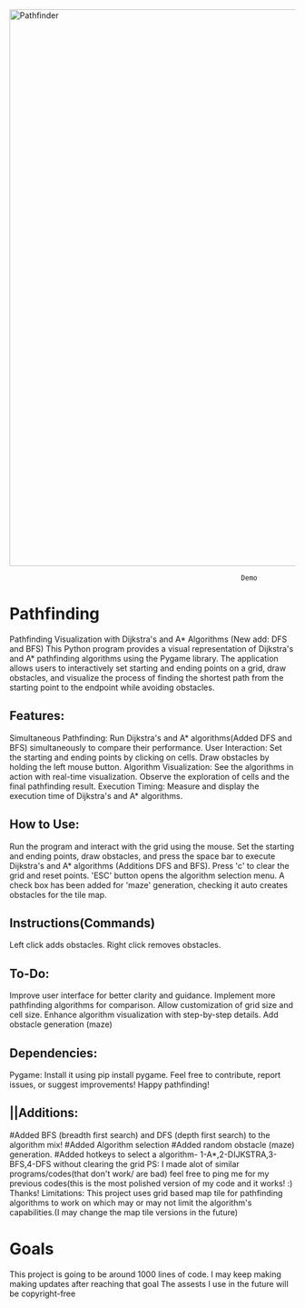   <img width="980" alt="Pathfinder" src="https://github.com/Jitanshu-commits/Pathfinding/assets/146759344/df24c6b2-3437-4ba6-8980-3df89494cf16">
                                                            
                                                                  
                                                             Demo  


# Pathfinding
Pathfinding Visualization with Dijkstra's and A* Algorithms (New add: DFS and BFS)
This Python program provides a visual representation of Dijkstra's and A* pathfinding algorithms using the Pygame library. The application allows users to interactively set starting and ending points on a grid, draw obstacles, and visualize the process of finding the shortest path from the starting point to the endpoint while avoiding obstacles.

## Features: ##
Simultaneous Pathfinding: Run Dijkstra's and A* algorithms(Added DFS and BFS) simultaneously to compare their performance.
User Interaction: Set the starting and ending points by clicking on cells. Draw obstacles by holding the left mouse button. 
Algorithm Visualization: See the algorithms in action with real-time visualization. Observe the exploration of cells and the final pathfinding result.
Execution Timing: Measure and display the execution time of Dijkstra's and A* algorithms.
## How to Use: ##
Run the program and interact with the grid using the mouse.
Set the starting and ending points, draw obstacles, and press the space bar to execute Dijkstra's and A* algorithms (Additions DFS and BFS).
Press 'c' to clear the grid and reset points.
'ESC' button opens the algorithm selection menu.
A check box has been added for 'maze' generation, checking it auto creates obstacles for the tile map.
## Instructions(Commands) ##
Left click adds obstacles.
Right click removes obstacles.
## To-Do: ##
Improve user interface for better clarity and guidance.
Implement more pathfinding algorithms for comparison.
Allow customization of grid size and cell size.
Enhance algorithm visualization with step-by-step details.
Add obstacle generation (maze) 
## Dependencies: ##
Pygame: Install it using pip install pygame.
Feel free to contribute, report issues, or suggest improvements! Happy pathfinding!
## ||Additions: ##
#Added BFS (breadth first search) and DFS (depth first search) to the algorithm mix!
#Added Algorithm selection
#Added random obstacle (maze) generation.
#Added hotkeys to select a algorithm- 1-A*,2-DIJKSTRA,3-BFS,4-DFS without clearing the grid
PS: I made alot of similar programs/codes(that don't work/ are bad) feel free to ping me for my previous codes(this is the most polished version of my code and it works! :) 
Thanks!
Limitations: This project uses grid based map tile for pathfinding algorithms to work on which may or may not limit the algorithm's capabilities.(I may change the map tile versions in the future)

# Goals
This project is going to be around 1000 lines of code.
I may keep making making updates after reaching that goal
The assests I use in the future will be copyright-free 

